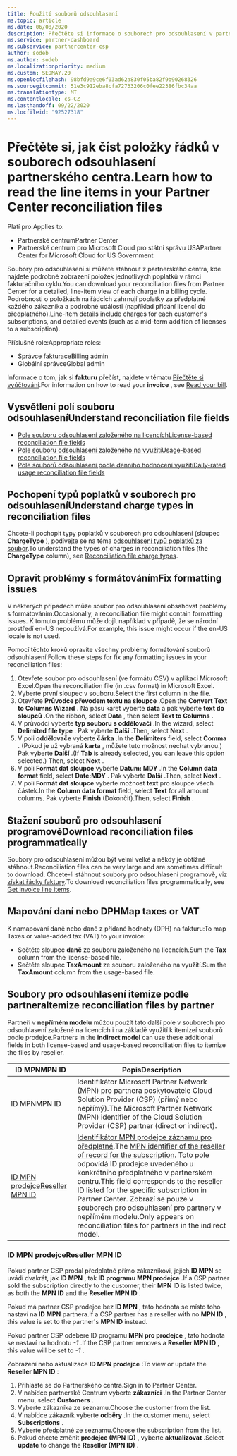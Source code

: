 ```yaml
---
title: Použití souborů odsouhlasení
ms.topic: article
ms.date: 06/08/2020
description: Přečtěte si informace o souborech pro odsouhlasení v partnerském centru a o tom, jak interpretovat detailní zobrazení položek poplatků za daný fakturační cyklus.
ms.service: partner-dashboard
ms.subservice: partnercenter-csp
author: sodeb
ms.author: sodeb
ms.localizationpriority: medium
ms.custom: SEOMAY.20
ms.openlocfilehash: 98bfd9a9ce6f03ad62a830f05ba82f9b90268326
ms.sourcegitcommit: 51e3c912eba8cfa72733206c0fee22386fbc34aa
ms.translationtype: MT
ms.contentlocale: cs-CZ
ms.lasthandoff: 09/22/2020
ms.locfileid: "92527318"
---
```

# <a name="learn-how-to-read-the-line-items-in-your-partner-center-reconciliation-files"></a><span data-ttu-id="8c1e7-103">Přečtěte si, jak číst položky řádků v souborech odsouhlasení partnerského centra.</span><span class="sxs-lookup"><span data-stu-id="8c1e7-103">Learn how to read the line items in your Partner Center reconciliation files</span></span>

<span data-ttu-id="8c1e7-104">Platí pro:</span><span class="sxs-lookup"><span data-stu-id="8c1e7-104">Applies to:</span></span>

- <span data-ttu-id="8c1e7-105">Partnerské centrum</span><span class="sxs-lookup"><span data-stu-id="8c1e7-105">Partner Center</span></span>
- <span data-ttu-id="8c1e7-106">Partnerské centrum pro Microsoft Cloud pro státní správu USA</span><span class="sxs-lookup"><span data-stu-id="8c1e7-106">Partner Center for Microsoft Cloud for US Government</span></span>

<span data-ttu-id="8c1e7-107">Soubory pro odsouhlasení si můžete stáhnout z partnerského centra, kde najdete podrobné zobrazení položek jednotlivých poplatků v rámci fakturačního cyklu.</span><span class="sxs-lookup"><span data-stu-id="8c1e7-107">You can download your reconciliation files from Partner Center for a detailed, line-item view of each charge in a billing cycle.</span></span> <span data-ttu-id="8c1e7-108">Podrobnosti o položkách na řádcích zahrnují poplatky za předplatné každého zákazníka a podrobné události (například přidání licencí do předplatného).</span><span class="sxs-lookup"><span data-stu-id="8c1e7-108">Line-item details include charges for each customer's subscriptions, and detailed events (such as a mid-term addition of licenses to a subscription).</span></span>

<span data-ttu-id="8c1e7-109">Příslušné role:</span><span class="sxs-lookup"><span data-stu-id="8c1e7-109">Appropriate roles:</span></span>

- <span data-ttu-id="8c1e7-110">Správce fakturace</span><span class="sxs-lookup"><span data-stu-id="8c1e7-110">Billing admin</span></span>
- <span data-ttu-id="8c1e7-111">Globální správce</span><span class="sxs-lookup"><span data-stu-id="8c1e7-111">Global admin</span></span>

<span data-ttu-id="8c1e7-112">Informace o tom, jak si **fakturu** přečíst, najdete v tématu [Přečtěte si vyúčtování](read-your-bill.md).</span><span class="sxs-lookup"><span data-stu-id="8c1e7-112">For information on how to read your **invoice** , see [Read your bill](read-your-bill.md).</span></span>

## <a name="understand-reconciliation-file-fields"></a><span data-ttu-id="8c1e7-113">Vysvětlení polí souboru odsouhlasení</span><span class="sxs-lookup"><span data-stu-id="8c1e7-113">Understand reconciliation file fields</span></span>

- [<span data-ttu-id="8c1e7-114">Pole souboru odsouhlasení založeného na licencích</span><span class="sxs-lookup"><span data-stu-id="8c1e7-114">License-based reconciliation file fields</span></span>](license-based-recon-files.md)
- [<span data-ttu-id="8c1e7-115">Pole souboru odsouhlasení založeného na využití</span><span class="sxs-lookup"><span data-stu-id="8c1e7-115">Usage-based reconciliation file fields</span></span>](usage-based-recon-files.md)
- [<span data-ttu-id="8c1e7-116">Pole souborů odsouhlasení podle denního hodnocení využití</span><span class="sxs-lookup"><span data-stu-id="8c1e7-116">Daily-rated usage reconciliation file fields</span></span>](daily-rated-usage-recon-files.md)

## <a name="understand-charge-types-in-reconciliation-files"></a><span data-ttu-id="8c1e7-117">Pochopení typů poplatků v souborech pro odsouhlasení</span><span class="sxs-lookup"><span data-stu-id="8c1e7-117">Understand charge types in reconciliation files</span></span>

<span data-ttu-id="8c1e7-118">Chcete-li pochopit typy poplatků v souborech pro odsouhlasení (sloupec **ChargeType** ), podívejte se na téma [odsouhlasení typů poplatků za soubor](recon-file-charge-types.md).</span><span class="sxs-lookup"><span data-stu-id="8c1e7-118">To understand the types of charges in reconciliation files (the **ChargeType** column), see [Reconciliation file charge types](recon-file-charge-types.md).</span></span>

## <a name="fix-formatting-issues"></a><span data-ttu-id="8c1e7-119">Opravit problémy s formátováním</span><span class="sxs-lookup"><span data-stu-id="8c1e7-119">Fix formatting issues</span></span>

<span data-ttu-id="8c1e7-120">V některých případech může soubor pro odsouhlasení obsahovat problémy s formátováním.</span><span class="sxs-lookup"><span data-stu-id="8c1e7-120">Occasionally, a reconciliation file might contain formatting issues.</span></span> <span data-ttu-id="8c1e7-121">K tomuto problému může dojít například v případě, že se národní prostředí en-US nepoužívá.</span><span class="sxs-lookup"><span data-stu-id="8c1e7-121">For example, this issue might occur if the en-US locale is not used.</span></span>

<span data-ttu-id="8c1e7-122">Pomocí těchto kroků opravíte všechny problémy formátování souborů odsouhlasení:</span><span class="sxs-lookup"><span data-stu-id="8c1e7-122">Follow these steps for fix any formatting issues in your reconciliation files:</span></span>

1. <span data-ttu-id="8c1e7-123">Otevřete soubor pro odsouhlasení (ve formátu CSV) v aplikaci Microsoft Excel.</span><span class="sxs-lookup"><span data-stu-id="8c1e7-123">Open the reconciliation file (in .csv format) in Microsoft Excel.</span></span>
2. <span data-ttu-id="8c1e7-124">Vyberte první sloupec v souboru.</span><span class="sxs-lookup"><span data-stu-id="8c1e7-124">Select the first column in the file.</span></span>
3. <span data-ttu-id="8c1e7-125">Otevřete **Průvodce převodem textu na sloupce** .</span><span class="sxs-lookup"><span data-stu-id="8c1e7-125">Open the **Convert Text to Columns Wizard** .</span></span> <span data-ttu-id="8c1e7-126">Na pásu karet vyberte **data** a pak vyberte **text do sloupců** .</span><span class="sxs-lookup"><span data-stu-id="8c1e7-126">On the ribbon, select **Data** , then select **Text to Columns** .</span></span>
4. <span data-ttu-id="8c1e7-127">V průvodci vyberte **typ souboru s oddělovači** .</span><span class="sxs-lookup"><span data-stu-id="8c1e7-127">In the wizard, select **Delimited file type** .</span></span> <span data-ttu-id="8c1e7-128">Pak vyberte **Další** .</span><span class="sxs-lookup"><span data-stu-id="8c1e7-128">Then, select **Next** .</span></span>
5. <span data-ttu-id="8c1e7-129">V poli **oddělovače** vyberte **čárka** .</span><span class="sxs-lookup"><span data-stu-id="8c1e7-129">In the **Delimiters** field, select **Comma** .</span></span> <span data-ttu-id="8c1e7-130">(Pokud je už vybraná **karta** , můžete tuto možnost nechat vybranou.) Pak vyberte **Další** .</span><span class="sxs-lookup"><span data-stu-id="8c1e7-130">(If **Tab** is already selected, you can leave this option selected.) Then, select **Next** .</span></span>
6. <span data-ttu-id="8c1e7-131">V poli **Formát dat sloupce** vyberte **Datum: MDY** .</span><span class="sxs-lookup"><span data-stu-id="8c1e7-131">In the **Column data format** field, select **Date:MDY** .</span></span> <span data-ttu-id="8c1e7-132">Pak vyberte **Další** .</span><span class="sxs-lookup"><span data-stu-id="8c1e7-132">Then, select **Next** .</span></span>
7. <span data-ttu-id="8c1e7-133">V poli **Formát dat sloupce** vyberte možnost **text** pro sloupce všech částek.</span><span class="sxs-lookup"><span data-stu-id="8c1e7-133">In the **Column data format** field, select **Text** for all amount columns.</span></span> <span data-ttu-id="8c1e7-134">Pak vyberte **Finish** (Dokončit).</span><span class="sxs-lookup"><span data-stu-id="8c1e7-134">Then, select **Finish** .</span></span>

## <a name="download-reconciliation-files-programmatically"></a><span data-ttu-id="8c1e7-135">Stažení souborů pro odsouhlasení programově</span><span class="sxs-lookup"><span data-stu-id="8c1e7-135">Download reconciliation files programmatically</span></span>

<span data-ttu-id="8c1e7-136">Soubory pro odsouhlasení můžou být velmi velké a někdy je obtížné stáhnout.</span><span class="sxs-lookup"><span data-stu-id="8c1e7-136">Reconciliation files can be very large and are sometimes difficult to download.</span></span> <span data-ttu-id="8c1e7-137">Chcete-li stáhnout soubory pro odsouhlasení programově, viz [získat řádky faktury](/partner-center/develop/get-invoiceline-items).</span><span class="sxs-lookup"><span data-stu-id="8c1e7-137">To download reconciliation files programmatically, see [Get invoice line items](/partner-center/develop/get-invoiceline-items).</span></span>

## <a name="map-taxes-or-vat"></a><span data-ttu-id="8c1e7-138">Mapování daní nebo DPH</span><span class="sxs-lookup"><span data-stu-id="8c1e7-138">Map taxes or VAT</span></span>

<span data-ttu-id="8c1e7-139">K namapování daně nebo daně z přidané hodnoty (DPH) na fakturu:</span><span class="sxs-lookup"><span data-stu-id="8c1e7-139">To map Taxes or value-added tax (VAT) to your invoice:</span></span>

- <span data-ttu-id="8c1e7-140">Sečtěte sloupec **daně** ze souboru založeného na licencích.</span><span class="sxs-lookup"><span data-stu-id="8c1e7-140">Sum the **Tax** column from the license-based file.</span></span>
- <span data-ttu-id="8c1e7-141">Sečtěte sloupec **TaxAmount** ze souboru založeného na využití.</span><span class="sxs-lookup"><span data-stu-id="8c1e7-141">Sum the **TaxAmount** column from the usage-based file.</span></span>

## <a name="itemize-reconciliation-files-by-partner"></a><span data-ttu-id="8c1e7-142">Soubory pro odsouhlasení itemize podle partnera</span><span class="sxs-lookup"><span data-stu-id="8c1e7-142">Itemize reconciliation files by partner</span></span>

<span data-ttu-id="8c1e7-143">Partneři v **nepřímém modelu** můžou použít tato další pole v souborech pro odsouhlasení založené na licencích i na základě využití k itemizeí souborů podle prodejce.</span><span class="sxs-lookup"><span data-stu-id="8c1e7-143">Partners in the **indirect model** can use these additional fields in both license-based and usage-based reconciliation files to itemize the files by reseller.</span></span>

| <span data-ttu-id="8c1e7-144">ID MPN</span><span class="sxs-lookup"><span data-stu-id="8c1e7-144">MPN ID</span></span> | <span data-ttu-id="8c1e7-145">Popis</span><span class="sxs-lookup"><span data-stu-id="8c1e7-145">Description</span></span> |
| ------ | ----------- |
| <span data-ttu-id="8c1e7-146">ID MPN</span><span class="sxs-lookup"><span data-stu-id="8c1e7-146">MPN ID</span></span> | <span data-ttu-id="8c1e7-147">Identifikátor Microsoft Partner Network (MPN) pro partnera poskytovatele Cloud Solution Provider (CSP) (přímý nebo nepřímý).</span><span class="sxs-lookup"><span data-stu-id="8c1e7-147">The Microsoft Partner Network (MPN) identifier of the Cloud Solution Provider (CSP) partner (direct or indirect).</span></span> |
| [<span data-ttu-id="8c1e7-148">ID MPN prodejce</span><span class="sxs-lookup"><span data-stu-id="8c1e7-148">Reseller MPN ID</span></span>](#reseller-mpn-id) | <span data-ttu-id="8c1e7-149">[Identifikátor MPN prodejce záznamu pro předplatné](#reseller-mpn-id).</span><span class="sxs-lookup"><span data-stu-id="8c1e7-149">The [MPN identifier of the reseller of record for the subscription](#reseller-mpn-id).</span></span> <span data-ttu-id="8c1e7-150">Toto pole odpovídá ID prodejce uvedeného u konkrétního předplatného v partnerském centru.</span><span class="sxs-lookup"><span data-stu-id="8c1e7-150">This field corresponds to the reseller ID listed for the specific subscription in Partner Center.</span></span> <span data-ttu-id="8c1e7-151">Zobrazí se pouze v souborech pro odsouhlasení pro partnery v nepřímém modelu.</span><span class="sxs-lookup"><span data-stu-id="8c1e7-151">Only appears on reconciliation files for partners in the indirect model.</span></span> |

### <a name="reseller-mpn-id"></a><span data-ttu-id="8c1e7-152">ID MPN prodejce</span><span class="sxs-lookup"><span data-stu-id="8c1e7-152">Reseller MPN ID</span></span>

<span data-ttu-id="8c1e7-153">Pokud partner CSP prodal předplatné přímo zákazníkovi, jejich **ID MPN** se uvádí dvakrát, jak **ID MPN** , tak **ID programu MPN prodejce** .</span><span class="sxs-lookup"><span data-stu-id="8c1e7-153">If a CSP partner sold the subscription directly to the customer, their **MPN ID** is listed twice, as both the **MPN ID** and the **Reseller MPN ID** .</span></span>

<span data-ttu-id="8c1e7-154">Pokud má partner CSP prodejce bez **ID MPN** , tato hodnota se místo toho nastaví na **ID MPN** partnera.</span><span class="sxs-lookup"><span data-stu-id="8c1e7-154">If a CSP partner has a reseller with no **MPN ID** , this value is set to the partner's **MPN ID** instead.</span></span>

<span data-ttu-id="8c1e7-155">Pokud partner CSP odebere ID programu **MPN pro prodejce** , tato hodnota se nastaví na hodnotu *-1* .</span><span class="sxs-lookup"><span data-stu-id="8c1e7-155">If the CSP partner removes a **Reseller MPN ID** , this value will be set to *-1* .</span></span>

<span data-ttu-id="8c1e7-156">Zobrazení nebo aktualizace **ID MPN prodejce** :</span><span class="sxs-lookup"><span data-stu-id="8c1e7-156">To view or update the **Reseller MPN ID** :</span></span>

1. <span data-ttu-id="8c1e7-157">Přihlaste se do Partnerského centra.</span><span class="sxs-lookup"><span data-stu-id="8c1e7-157">Sign in to Partner Center.</span></span>
2. <span data-ttu-id="8c1e7-158">V nabídce partnerské Centrum vyberte **zákazníci** .</span><span class="sxs-lookup"><span data-stu-id="8c1e7-158">In the Partner Center menu, select **Customers** .</span></span>
3. <span data-ttu-id="8c1e7-159">Vyberte zákazníka ze seznamu.</span><span class="sxs-lookup"><span data-stu-id="8c1e7-159">Choose the customer from the list.</span></span>
4. <span data-ttu-id="8c1e7-160">V nabídce zákazník vyberte **odběry** .</span><span class="sxs-lookup"><span data-stu-id="8c1e7-160">In the customer menu, select **Subscriptions** .</span></span>
5. <span data-ttu-id="8c1e7-161">Vyberte předplatné ze seznamu.</span><span class="sxs-lookup"><span data-stu-id="8c1e7-161">Choose the subscription from the list.</span></span>
6. <span data-ttu-id="8c1e7-162">Pokud chcete změnit **prodejce (MPN ID)** , vyberte **aktualizovat** .</span><span class="sxs-lookup"><span data-stu-id="8c1e7-162">Select **update** to change the **Reseller (MPN ID)** .</span></span>